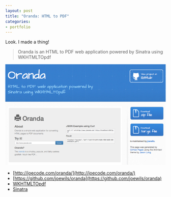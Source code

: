 ```yaml
---
layout: post
title: "Oranda: HTML to PDF"
categories:
- portfolio
---
```


Look. I made a thing!

> Oranda is an HTML to PDF web application powered by Sinatra using WKHTMLTOpdf

![Oranda](/images/posts/oranda-github.png)

* [http://joecode.com/oranda/](http://joecode.com/oranda/)
* [https://github.com/joewils/oranda](https://github.com/joewils/oranda)
* [WKHTMLTOpdf](http://wkhtmltopdf.org/)
* [Sinatra](http://www.sinatrarb.com/)